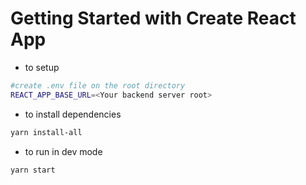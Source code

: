 # Getting Started with Create React App
- to setup
```bash
#create .env file on the root directory
REACT_APP_BASE_URL=<Your backend server root>
```
- to install dependencies
```bash
yarn install-all
```
- to run in dev mode
```bash
yarn start
```
